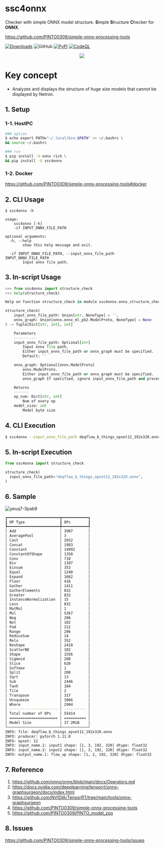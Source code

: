 # ssc4onnx
Checker with simple ONNX model structure. **S**imple **S**tructure **C**hecker for **ONNX**.

https://github.com/PINTO0309/simple-onnx-processing-tools

[![Downloads](https://static.pepy.tech/personalized-badge/ssc4onnx?period=total&units=none&left_color=grey&right_color=brightgreen&left_text=Downloads)](https://pepy.tech/project/ssc4onnx) ![GitHub](https://img.shields.io/github/license/PINTO0309/ssc4onnx?color=2BAF2B) [![PyPI](https://img.shields.io/pypi/v/ssc4onnx?color=2BAF2B)](https://pypi.org/project/ssc4onnx/) [![CodeQL](https://github.com/PINTO0309/ssc4onnx/workflows/CodeQL/badge.svg)](https://github.com/PINTO0309/ssc4onnx/actions?query=workflow%3ACodeQL)

<p align="center">
  <img src="https://user-images.githubusercontent.com/33194443/170718388-a30d9c72-be08-4d13-b3e6-d089fe3f93da.png" />
</p>

# Key concept
- Analyzes and displays the structure of huge size models that cannot be displayed by Netron.

## 1. Setup

### 1-1. HostPC
```bash
### option
$ echo export PATH="~/.local/bin:$PATH" >> ~/.bashrc \
&& source ~/.bashrc

### run
$ pip install -U onnx rich \
&& pip install -U ssc4onnx
```
### 1-2. Docker
https://github.com/PINTO0309/simple-onnx-processing-tools#docker

## 2. CLI Usage
```
$ ssc4onnx -h

usage:
    ssc4onnx [-h]
    -if INPUT_ONNX_FILE_PATH

optional arguments:
  -h, --help
        show this help message and exit.

  -if INPUT_ONNX_FILE_PATH, --input_onnx_file_path INPUT_ONNX_FILE_PATH
        Input onnx file path.
```

## 3. In-script Usage
```python
>>> from ssc4onnx import structure_check
>>> help(structure_check)

Help on function structure_check in module ssc4onnx.onnx_structure_check:

structure_check(
    input_onnx_file_path: Union[str, NoneType] = '',
    onnx_graph: Union[onnx.onnx_ml_pb2.ModelProto, NoneType] = None
) -> Tuple[Dict[str, int], int]

    Parameters
    ----------
    input_onnx_file_path: Optional[str]
        Input onnx file path.
        Either input_onnx_file_path or onnx_graph must be specified.
        Default: ''

    onnx_graph: Optional[onnx.ModelProto]
        onnx.ModelProto.
        Either input_onnx_file_path or onnx_graph must be specified.
        onnx_graph If specified, ignore input_onnx_file_path and process onnx_graph.

    Returns
    -------
    op_num: Dict[str, int]
        Num of every op
    model_size: int
        Model byte size
```

## 4. CLI Execution
```bash
$ ssc4onnx --input_onnx_file_path deqflow_b_things_opset12_192x320.onnx
```

## 5. In-script Execution
```python
from ssc4onnx import structure_check

structure_check(
  input_onnx_file_path="deqflow_b_things_opset12_192x320.onnx",
)
```

## 6. Sample
![yeuq7-3pab9](https://user-images.githubusercontent.com/33194443/170716241-1b0aaf0d-ea36-4508-b8ba-1e076e648a2e.gif)

```bash
┏━━━━━━━━━━━━━━━━━━━━━━━━┳━━━━━━━━━━━━┓
┃ OP Type                ┃ OPs        ┃
┡━━━━━━━━━━━━━━━━━━━━━━━━╇━━━━━━━━━━━━┩
│ Add                    │ 3907       │
│ AveragePool            │ 3          │
│ Cast                   │ 2652       │
│ Concat                 │ 1983       │
│ Constant               │ 14992      │
│ ConstantOfShape        │ 1350       │
│ Conv                   │ 710        │
│ Div                    │ 1107       │
│ Einsum                 │ 353        │
│ Equal                  │ 1240       │
│ Expand                 │ 1662       │
│ Floor                  │ 416        │
│ Gather                 │ 1411       │
│ GatherElements         │ 832        │
│ Greater                │ 832        │
│ InstanceNormalization  │ 15         │
│ Less                   │ 832        │
│ MatMul                 │ 1          │
│ Mul                    │ 5267       │
│ Neg                    │ 206        │
│ Not                    │ 102        │
│ Pad                    │ 212        │
│ Range                  │ 206        │
│ ReduceSum              │ 14         │
│ Relu                   │ 352        │
│ Reshape                │ 2410       │
│ ScatterND              │ 102        │
│ Shape                  │ 1556       │
│ Sigmoid                │ 208        │
│ Slice                  │ 620        │
│ Softmax                │ 1          │
│ Split                  │ 208        │
│ Sqrt                   │ 13         │
│ Sub                    │ 2446       │
│ Tanh                   │ 104        │
│ Tile                   │ 2          │
│ Transpose              │ 317        │
│ Unsqueeze              │ 3866       │
│ Where                  │ 2904       │
│ ---------------------- │ ---------- │
│ Total number of OPs    │ 55414      │
│ ====================== │ ========== │
│ Model Size             │ 37.2MiB    │
└────────────────────────┴────────────┘
INFO: file: deqflow_b_things_opset12_192x320.onnx
INFO: producer: pytorch 1.11.0
INFO: opset: 12
INFO: input_name.1: input1 shape: [1, 3, 192, 320] dtype: float32
INFO: input_name.2: input2 shape: [1, 3, 192, 320] dtype: float32
INFO: output_name.1: flow_up shape: [1, 2, 192, 320] dtype: float32
```

## 7. Reference
1. https://github.com/onnx/onnx/blob/main/docs/Operators.md
2. https://docs.nvidia.com/deeplearning/tensorrt/onnx-graphsurgeon/docs/index.html
3. https://github.com/NVIDIA/TensorRT/tree/main/tools/onnx-graphsurgeon
4. https://github.com/PINTO0309/simple-onnx-processing-tools
5. https://github.com/PINTO0309/PINTO_model_zoo

## 8. Issues
https://github.com/PINTO0309/simple-onnx-processing-tools/issues
